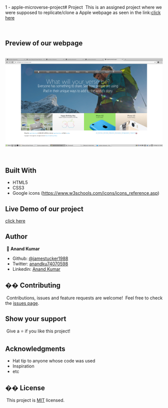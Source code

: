 1 - apple-microverse-project# Project
​
This is an assigned project where we were supposed to replicate/clone a Apple webpage as seen in the link:<a href="https://web.archive.org/web/20140301004610/http://www.apple.com/">click here</a>

​
​
## Preview of our webpage



​
![screenshot](image/x.png)



​
## Built With
- HTML5
- CSS3
- Google icons (https://www.w3schools.com/icons/icons_reference.asp)
​
## Live Demo of our project
​<a href="https://raw.githack.com/jamestucker1988/apple-microverse-project/feature/index.html">click here</a>
​
## Author

​
👤 **Anand Kumar**
​
- Github: [@jamestucker1988](https://github.com/jamestucker1988)
- Twitter: [anandku74070598](https://twitter.com/anandku74070598)
- Linkedin: [Anand Kumar](https://linkedin.com/in/anand-kumar-9128)
​
## �� Contributing
​
Contributions, issues and feature requests are welcome!
​
Feel free to check the [issues page](https://github.com/jamestucker1988/Embedding-images-in-video/issues).
​
## Show your support
​
Give a ⭐️ if you like this project!
​
## Acknowledgments
- Hat tip to anyone whose code was used
- Inspiration
- etc
​
## �� License
​
This project is [MIT](lic.url) licensed.
